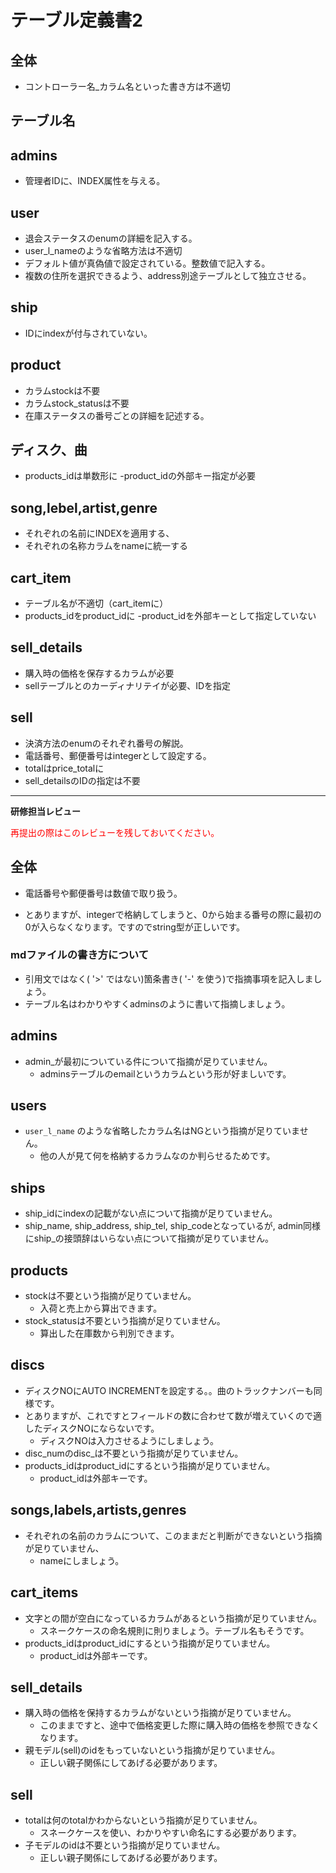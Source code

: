 # テーブル定義書2
## 全体
- コントローラー名_カラム名といった書き方は不適切

## テーブル名
## admins
- 管理者IDに、INDEX属性を与える。
## user
- 退会ステータスのenumの詳細を記入する。
- user_l_nameのような省略方法は不適切
- デフォルト値が真偽値で設定されている。整数値で記入する。
- 複数の住所を選択できるよう、address別途テーブルとして独立させる。
## ship
- IDにindexが付与されていない。
## product
- カラムstockは不要
- カラムstock_statusは不要
- 在庫ステータスの番号ごとの詳細を記述する。
## ディスク、曲
- products_idは単数形に
-product_idの外部キー指定が必要

## song,lebel,artist,genre
- それぞれの名前にINDEXを適用する、
- それぞれの名称カラムをnameに統一する

## cart_item
- テーブル名が不適切（cart_itemに）
- products_idをproduct_idに
-product_idを外部キーとして指定していない

## sell_details
- 購入時の価格を保存するカラムが必要
- sellテーブルとのカーディナリテイが必要、IDを指定

## sell
- 決済方法のenumのそれぞれ番号の解説。
- 電話番号、郵便番号はintegerとして設定する。
- totalはprice_totalに
- sell_detailsのIDの指定は不要

---

**研修担当レビュー**

<font color="red">再提出の際はこのレビューを残しておいてください。</font>

## 全体

-  電話番号や郵便番号は数値で取り扱う。

- とありますが、integerで格納してしまうと、0から始まる番号の際に最初の0が入らなくなります。ですのでstring型が正しいです。

### mdファイルの書き方について
- 引用文ではなく( '>' ではない)箇条書き( '-' を使う)で指摘事項を記入しましょう。
- テーブル名はわかりやすくadminsのように書いて指摘しましょう。

## admins
- admin_が最初についている件について指摘が足りていません。
  -  adminsテーブルのemailというカラムという形が好ましいです。

## users
- `user_l_name` のような省略したカラム名はNGという指摘が足りていません。
  -  他の人が見て何を格納するカラムなのか判らせるためです。

## ships
- ship_idにindexの記載がない点について指摘が足りていません。
- ship_name, ship_address, ship_tel, ship_codeとなっているが, admin同様にship_の接頭辞はいらない点について指摘が足りていません。

## products
- stockは不要という指摘が足りていません。
  - 入荷と売上から算出できます。
- stock_statusは不要という指摘が足りていません。
  - 算出した在庫数から判別できます。
 
## discs
- ディスクNOにAUTO INCREMENTを設定する。。曲のトラックナンバーも同様です。
- とありますが、これですとフィールドの数に合わせて数が増えていくので適したディスクNOにならないです。
  -  ディスクNOは入力させるようにしましょう。
- disc_numのdisc_は不要という指摘が足りていません。
- products_idはproduct_idにするという指摘が足りていません。
  -  product_idは外部キーです。

## songs,labels,artists,genres
- それぞれの名前のカラムについて、このままだと判断ができないという指摘が足りていません、
  -  nameにしましょう。

## cart_items
- 文字との間が空白になっているカラムがあるという指摘が足りていません。
  -  スネークケースの命名規則に則りましょう。テーブル名もそうです。
- products_idはproduct_idにするという指摘が足りていません。
  -  product_idは外部キーです。
  
## sell_details
- 購入時の価格を保持するカラムがないという指摘が足りていません。
  -  このままですと、途中で価格変更した際に購入時の価格を参照できなくなります。
- 親モデル(sell)のidをもっていないという指摘が足りていません。
  -  正しい親子関係にしてあげる必要があります。

## sell
- totalは何のtotalかわからないという指摘が足りていません。
  -  スネークケースを使い、わかりやすい命名にする必要があります。
- 子モデルのidは不要という指摘が足りていません。
  -  正しい親子関係にしてあげる必要があります。
